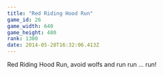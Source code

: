 ```yaml
---
title: "Red Riding Hood Run"
game_id: 26
game_width: 640
game_height: 480
rank: 1300
date: 2014-05-28T16:32:06.413Z
---
```

Red Riding Hood Run, avoid wolfs and run run ... run!